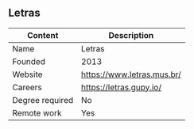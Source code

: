 ## 	Letras

| Content         | Description                   |
| --------------- | ----------------------------- |
| Name            | Letras  					  |
| Founded         | 2013                          |
| Website         | https://www.letras.mus.br/    |
| Careers         | https://letras.gupy.io/       |
| Degree required | No                            |
| Remote work     | Yes                           |

